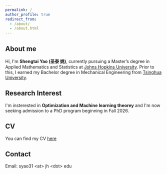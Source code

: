 ```yaml
---
permalink: /
author_profile: true
redirect_from: 
  - /about/
  - /about.html
---
```


## About me

Hi, I'm **Shengtai Yao (圣泰 姚)**, currently pursuing a Master’s degree in Applied Mathematics and Statistics at [Johns Hopkins University](https://www.jhu.edu/). Prior to this, I earned my Bachelor degree in Mechanical Engineering from [Tsinghua University](https://www.tsinghua.edu.cn/en/). 

## Research Interest

I'm insterested in **Optimization and Machine learning theorey** and I'm now seeking admission to a PhD program beginning in Fall 2026.

## CV

You can find my CV [here]()

## Contact

Email: syao31 \<at\> jh \<dot\> edu


